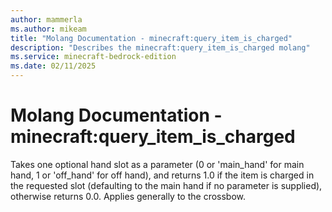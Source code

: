 ```yaml
---
author: mammerla
ms.author: mikeam
title: "Molang Documentation - minecraft:query_item_is_charged"
description: "Describes the minecraft:query_item_is_charged molang"
ms.service: minecraft-bedrock-edition
ms.date: 02/11/2025 
---
```


# Molang Documentation - minecraft:query_item_is_charged

Takes one optional hand slot as a parameter (0 or 'main_hand' for main hand, 1 or 'off_hand' for off hand), and returns 1.0 if the item is charged in the requested slot (defaulting to the main hand if no parameter is supplied), otherwise returns 0.0. Applies generally to the crossbow.
